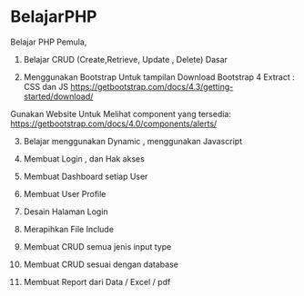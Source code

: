 # BelajarPHP
Belajar PHP Pemula,

1. Belajar CRUD (Create,Retrieve, Update , Delete) Dasar

2. Menggunakan Bootstrap Untuk tampilan
Download Bootstrap 4
Extract : CSS dan JS
https://getbootstrap.com/docs/4.3/getting-started/download/

Gunakan Website Untuk Melihat component yang tersedia:
https://getbootstrap.com/docs/4.0/components/alerts/

3. Belajar menggunakan Dynamic , menggunakan Javascript

4. Membuat Login , dan Hak akses

5. Membuat Dashboard setiap User

6. Membuat User Profile

7. Desain Halaman Login

8. Merapihkan File Include

9. Membuat CRUD semua jenis input type

10. Membuat CRUD sesuai dengan database

10. Membuat Report dari Data / Excel / pdf
